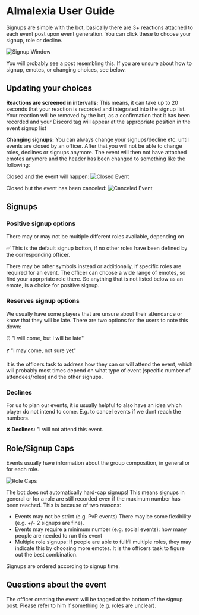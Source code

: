# Almalexia User Guide

Signups are simple with the bot, basically there are 3+ reactions attached to each event post upon event generation. You can click these to choose your signup, role or decline.

![Signup Window](https://media.discordapp.net/attachments/632545040190668801/632545196311314442/Bildschirmfoto_2019-10-12_um_13.21.56.png)

You will probably see a post resembling this. If you are unsure about how to signup, emotes, or changing choices, see below.

## Updating your choices

**Reactions are screened in intervalls:** This means, it can take up to 20 seconds that your reaction is recorded and integrated into the signup list. Your reaction will be removed by the bot, as a confirmation that it has been recorded and your Discord tag will appear at the appropriate position in the event signup list

**Changing signups:** You can always change your signups/decline etc. until events are closed by an officer. After that you will not be able to change roles, declines or signups anymore. The event will then not have attached emotes anymore and the header has been changed to something like the following: 

Closed and the event will happen: 
![Closed Event](https://cdn.discordapp.com/attachments/632545040190668801/632546241414299658/alma_closed.png)

Closed but the event has been canceled:
![Canceled Event](https://cdn.discordapp.com/attachments/632545040190668801/632546239329861642/alma_canceled.png)

## Signups
### Positive signup options
There may or may not be multiple different roles available, depending on 

✅ This is the default signup botton, if no other roles have been defined by the corresponding officer.

There may be other symbols instead or additionally, if specific roles are required for an event. The officer can choose a wide range of emotes, so find your apprpriate role there. So anything that is not listed below as an emote, is a choice for positive signup. 

### Reserves signup options
We usually have some players that are unsure about their attendance or know that they will be late. There are two options for the users to note this down:

⏰ "I will come, but I will be late"

❓ "I may come, not sure yet" 

It is the officers task to address how they can or will attend the event, which will probably most times depend on what type of event (specific number of attendees/roles) and the other signups.

### Declines
For us to plan our events, it is usually helpful to also have an idea which player do not intend to come. E.g. to cancel events if we dont reach the numbers.

❌ **Declines:** "I will not attend this event.

## Role/Signup Caps

Events usually have information about the group composition, in general or for each role.

![Role Caps](https://cdn.discordapp.com/attachments/632545040190668801/632548599896735744/Bildschirmfoto_2019-10-12_um_14.01.58.png)

The bot does not automatically hard-cap signups! This means signups in general or for a role are still recorded even if the maximum number has been reached. This is because of two reasons:
* Events may not be strict (e.g. PvP events) There may be some flexibility (e.g. +/- 2 signups are fine).
* Events may require a minimum number (e.g. social events): how many people are needed to run this event
* Multiple role signups: If people are able to fullfil multiple roles, they may indicate this by choosing more emotes. It is the officers task to figure out the best combination.

Signups are ordered according to signup time.

## Questions about the event

The officer creating the event will be tagged at the bottom of the signup post. Please refer to him if something (e.g. roles are unclear).

